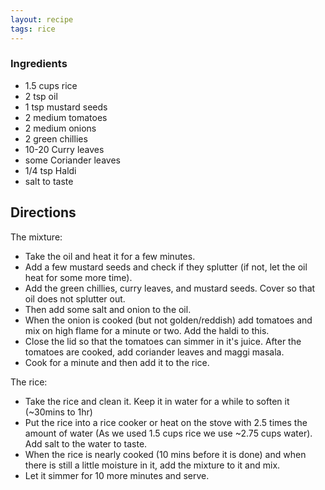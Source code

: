 ```yaml
---
layout: recipe
tags: rice
---
```


### Ingredients

- 1.5 cups rice
- 2 tsp oil
- 1 tsp mustard seeds
- 2 medium tomatoes
- 2 medium onions
- 2 green chillies
- 10-20 Curry leaves
- some Coriander leaves
- 1/4 tsp Haldi
- salt to taste

## Directions

The mixture:

- Take the oil and heat it for a few minutes.
- Add a few mustard seeds and check if they splutter (if not, let the oil heat for some more time).
- Add the green chillies, curry leaves, and mustard seeds. Cover so that oil does not splutter out.
- Then add some salt and onion to the oil.
- When the onion is cooked (but not golden/reddish) add tomatoes and mix on high flame for a minute or two. Add the haldi to this.
- Close the lid so that the tomatoes can simmer in it's juice. After the tomatoes are cooked, add coriander leaves and maggi masala.
- Cook for a minute and then add it to the rice.

The rice:

- Take the rice and clean it. Keep it in water for a while to soften it (~30mins to 1hr)
- Put the rice into a rice cooker or heat on the stove with 2.5 times the amount of water (As we used 1.5 cups rice we use ~2.75 cups water). Add salt to the water to taste.
- When the rice is nearly cooked (10 mins before it is done) and when there is still a little moisture in it, add the mixture to it and mix.
- Let it simmer for 10 more minutes and serve.
